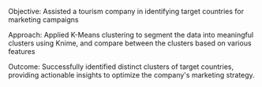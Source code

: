 Objective: Assisted a tourism company in identifying target countries for marketing campaigns

Approach: Applied K-Means clustering to segment the data into meaningful clusters using Knime, and compare between the clusters based on various features

Outcome: Successfully identified distinct clusters of target countries, providing actionable insights to optimize the company's marketing strategy.
